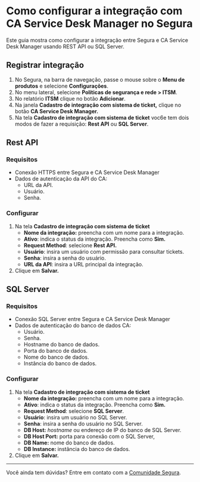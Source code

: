 # Como configurar a integração com CA Service Desk Manager no Segura

Este guia mostra como configurar a integração entre Segura e CA Service Desk Manager usando REST API ou SQL Server.

## Registrar integração

1. No Segura, na barra de navegação, passe o mouse sobre o **Menu de produtos** e selecione **Configurações**.
2. No menu lateral, selecione **Políticas de segurança e rede > ITSM**.
3. No relatório  **ITSM** clique no botão **Adicionar**.
4. Na janela **Cadastro de integração com sistema de ticket,** clique no botão **CA Service Desk Manager.** 
5. Na tela **Cadastro de integração com sistema de ticket** voc6e tem dois modos de fazer a requisição: **Rest API** ou **SQL Server**.

## Rest API
### Requisitos

* Conexão HTTPS entre Segura e CA Service Desk Manager  
* Dados de autenticação da API do CA:  
  * URL da API.  
  * Usuário.  
  * Senha.

### Configurar

1. Na tela **Cadastro de integração com sistema de ticket**
   * **Nome da integração:** preencha com um nome para a integração.  
   * **Ativo**: indica o status da integração. Preencha como **Sim.**  
   * **Request Method**: selecione **Rest API.**
   * **Usuário**: insira um usuário com permissão para consultar tickets.  
   * **Senha**: insira a senha do usuário.  
   * **URL da API**: insira a URL principal da integração.  
2. Clique em **Salvar.**

## SQL Server

### Requisitos

* Conexão SQL Server entre Segura e CA Service Desk Manager  
* Dados de autenticação do banco de dados CA:  
  * Usuário.  
  * Senha.  
  * Hostname do banco de dados.  
  * Porta do banco de dados.  
  * Nome do banco de dados.  
  * Instância do banco de dados.

### Configurar

1. Na tela **Cadastro de integração com sistema de ticket**
   * **Nome da integração:** preencha com um nome para a integração.  
   * **Ativo**: indica o status da integração. Preencha como **Sim.**  
   * **Request Method**: selecione **SQL Server**.  
   * **Usuário**: insira um usuário no SQL Server.  
   * **Senha**: insira a senha do usuário no SQL Server.  
   * **DB Host:** *hostname* ou endereço de IP do banco de SQL Server.  
   * **DB Host Port:** porta para conexão com o SQL Server,  
   * **DB Name:** nome do banco de dados.  
   * **DB Instance:** instância do banco de dados.  
2. Clique em **Salvar.**

---

Você ainda tem dúvidas? Entre em contato com a [Comunidade Segura](https://community.Segura.io/).